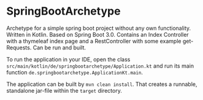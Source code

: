 # SpringBootArchetype
Archetype for a simple spring boot project without any own functionality. Written in Kotlin. Based on Spring Boot 3.0. 
Contains an Index Controller with a thymeleaf index page and a RestController with some example get-Requests. Can be run and built.

To run the application in your IDE, open the class `src/main/kotlin/de/springbootarchetype/Application.kt` and run its main function `de.springbootarchetype.ApplicationKt.main`.

The application can be built by `mvn clean install`. That creates a runnable, standalone jar-file within the `target` directory.